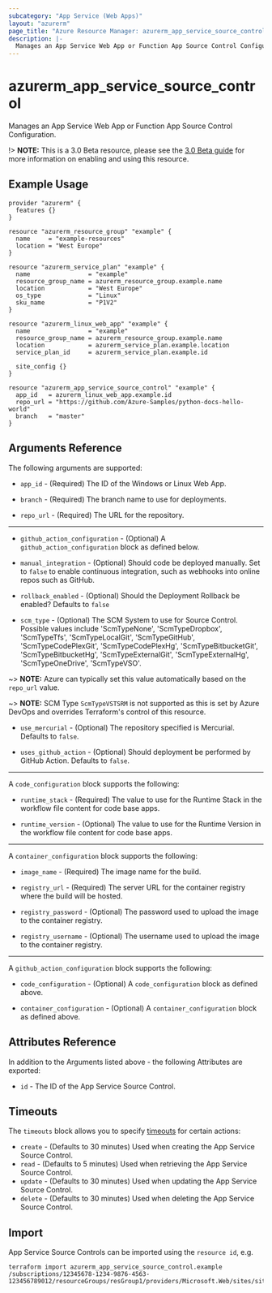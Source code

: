 ```yaml
---
subcategory: "App Service (Web Apps)"
layout: "azurerm"
page_title: "Azure Resource Manager: azurerm_app_service_source_control"
description: |-
  Manages an App Service Web App or Function App Source Control Configuration.
---
```


# azurerm_app_service_source_control

Manages an App Service Web App or Function App Source Control Configuration.

!> **NOTE:** This is a 3.0 Beta resource, please see the [3.0 Beta guide](guides/3.0-beta.html.markdown) for more information on enabling and using this resource.

## Example Usage

```hcl
provider "azurerm" {
  features {}
}

resource "azurerm_resource_group" "example" {
  name     = "example-resources"
  location = "West Europe"
}

resource "azurerm_service_plan" "example" {
  name                = "example"
  resource_group_name = azurerm_resource_group.example.name
  location            = "West Europe"
  os_type             = "Linux"
  sku_name            = "P1V2"
}

resource "azurerm_linux_web_app" "example" {
  name                = "example"
  resource_group_name = azurerm_resource_group.example.name
  location            = azurerm_service_plan.example.location
  service_plan_id     = azurerm_service_plan.example.id

  site_config {}
}

resource "azurerm_app_service_source_control" "example" {
  app_id   = azurerm_linux_web_app.example.id
  repo_url = "https://github.com/Azure-Samples/python-docs-hello-world"
  branch   = "master"
}
```

## Arguments Reference

The following arguments are supported:

* `app_id` - (Required) The ID of the Windows or Linux Web App.

* `branch` - (Required) The branch name to use for deployments.

* `repo_url` - (Required) The URL for the repository.

---

* `github_action_configuration` - (Optional) A `github_action_configuration` block as defined below.

* `manual_integration` - (Optional) Should code be deployed manually. Set to `false` to enable continuous integration, such as webhooks into online repos such as GitHub.

* `rollback_enabled` - (Optional) Should the Deployment Rollback be enabled? Defaults to `false`

* `scm_type` - (Optional) The SCM System to use for Source Control. Possible values include 'ScmTypeNone', 'ScmTypeDropbox', 'ScmTypeTfs', 'ScmTypeLocalGit', 'ScmTypeGitHub', 'ScmTypeCodePlexGit', 'ScmTypeCodePlexHg', 'ScmTypeBitbucketGit', 'ScmTypeBitbucketHg', 'ScmTypeExternalGit', 'ScmTypeExternalHg', 'ScmTypeOneDrive', 'ScmTypeVSO'.

~> **NOTE:** Azure can typically set this value automatically based on the `repo_url` value. 

~> **NOTE:** SCM Type `ScmTypeVSTSRM` is not supported as this is set by Azure DevOps and overrides Terraform's control of this resource.

* `use_mercurial` - (Optional) The repository specified is Mercurial. Defaults to `false`.

* `uses_github_action` - (Optional) Should deployment be performed by GitHub Action. Defaults to `false`.

---

A `code_configuration` block supports the following:

* `runtime_stack` - (Required) The value to use for the Runtime Stack in the workflow file content for code base apps.

* `runtime_version` - (Optional) The value to use for the Runtime Version in the workflow file content for code base apps.

---

A `container_configuration` block supports the following:

* `image_name` - (Required) The image name for the build.

* `registry_url` - (Required) The server URL for the container registry where the build will be hosted.

* `registry_password` - (Optional) The password used to upload the image to the container registry.

* `registry_username` - (Optional) The username used to upload the image to the container registry.

---

A `github_action_configuration` block supports the following:

* `code_configuration` - (Optional) A `code_configuration` block as defined above.

* `container_configuration` - (Optional) A `container_configuration` block as defined above.

## Attributes Reference

In addition to the Arguments listed above - the following Attributes are exported: 

* `id` - The ID of the App Service Source Control.

## Timeouts

The `timeouts` block allows you to specify [timeouts](https://www.terraform.io/docs/configuration/resources.html#timeouts) for certain actions:

* `create` - (Defaults to 30 minutes) Used when creating the App Service Source Control.
* `read` - (Defaults to 5 minutes) Used when retrieving the App Service Source Control.
* `update` - (Defaults to 30 minutes) Used when updating the App Service Source Control.
* `delete` - (Defaults to 30 minutes) Used when deleting the App Service Source Control.

## Import

App Service Source Controls can be imported using the `resource id`, e.g.

```shell
terraform import azurerm_app_service_source_control.example /subscriptions/12345678-1234-9876-4563-123456789012/resourceGroups/resGroup1/providers/Microsoft.Web/sites/site1
```
